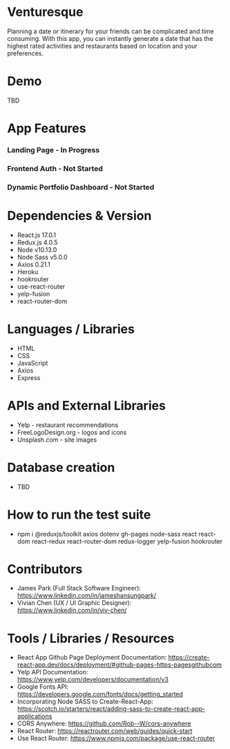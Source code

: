 # Venturesque
Planning a date or itinerary for your friends can be complicated and time consuming. With this app, you can instantly generate a date that has the highest rated activities and restaurants based on location and your preferences.

# Demo
TBD

# App Features
### Landing Page - In Progress
### Frontend Auth - Not Started
### Dynamic Portfolio Dashboard - Not Started

# Dependencies & Version
* React.js 17.0.1
* Redux.js 4.0.5
* Node v10.13.0
* Node Sass v5.0.0
* Axios 0.21.1
* Heroku
* hookrouter
* use-react-router
* yelp-fusion
* react-router-dom

# Languages / Libraries
* HTML
* CSS
* JavaScript
* Axios
* Express

# APIs and External Libraries
* Yelp - restaurant recommendations
* FreeLogoDesign.org - logos and icons
* Unsplash.com - site images

# Database creation
- TBD

# How to run the test suite
- npm i @reduxjs/toolkit axios dotenv gh-pages node-sass react react-dom react-redux react-router-dom redux-logger yelp-fusion hookrouter

# Contributors
* James Park (Full Stack Software Engineer): https://www.linkedin.com/in/jameshansungpark/
* Vivian Chen (UX / UI Graphic Designer): https://www.linkedin.com/in/viv-chen/

# Tools / Libraries / Resources
* React App Github Page Deployment Documentation: https://create-react-app.dev/docs/deployment/#github-pages-https-pagesgithubcom
* Yelp API Documentation: https://www.yelp.com/developers/documentation/v3
* Google Fonts API: https://developers.google.com/fonts/docs/getting_started
* Incorporating Node SASS to Create-React-App: https://scotch.io/starters/react/adding-sass-to-create-react-app-applications
* CORS Anywhere: https://github.com/Rob--W/cors-anywhere
* React Router: https://reactrouter.com/web/guides/quick-start
* Use React Router: https://www.npmjs.com/package/use-react-router